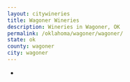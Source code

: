 ```yaml
---
layout: citywineries
title: Wagoner Wineries
description: Wineries in Wagoner, OK
permalink: /oklahoma/wagoner/wagoner/
state: ok
county: wagoner
city: wagoner
---
```

-
